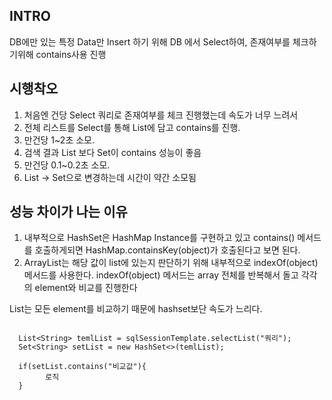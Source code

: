 ## INTRO
DB에만 있는 특정 Data만 Insert 하기 위해 DB 에서 Select하여, 존재여부를 체크하기위해 contains사용 진행  

## 시행착오

1. 처음엔 건당 Select 쿼리로 존재여부를 체크 진행했는데 속도가 너무 느려서   
2. 전체 리스트를 Select를 통해 List<String>에 담고 contains를 진행.
3. 만건당 1~2초 소모.
4. 검색 결과 List<String> 보다 Set<String>이 contains 성능이 좋음 
5. 만건당 0.1~0.2초 소모.
6. List -> Set으로 변경하는데 시간이 약간 소모됨

## 성능 차이가 나는 이유

1. 내부적으로 HashSet은 HashMap Instance를 구현하고 있고 contains() 메서드를 호출하게되면 HashMap.containsKey(object)가 호출된다고 보면 된다.
2. ArrayList는 해당 값이 list에 있는지 판단하기 위해 내부적으로 indexOf(object) 메서드를 사용한다. indexOf(object) 메서드는 array 전체를 반복해서 돌고 각각의 element와 비교를 진행한다

List는 모든 element를 비교하기 때문에 hashset보단 속도가 느리다.

~~~

  List<String> temlList = sqlSessionTemplate.selectList("쿼리");
  Set<String> setList = new HashSet<>(temlList);

  if(setList.contains("비교값"){
        로직
  }

~~~
